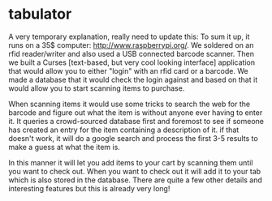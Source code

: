 tabulator
=========
A very temporary explanation, really need to update this:
To sum it up, it runs on a 35$ computer: http://www.raspberrypi.org/. We soldered on an rfid reader/writer and also used a USB connected barcode scanner. Then we built a Curses [text-based, but very cool looking interface] application that would allow you to either "login" with an rfid card or a barcode. We made a database that it would check the login against and based on that it would allow you to start scanning items to purchase.

When scanning items it would use some tricks to search the web for the barcode and figure out what the item is without anyone ever having to enter it. It queries a crowd-sourced database first and foremost to see if someone has created an entry for the item containing a description of it. if that doesn't work, it will do a google search and process the first 3-5 results to make a guess at what the item is. 

In this manner it will let you add items to your cart by scanning them until you want to check out. When you want to check out it will add it to your tab which is also stored in the database. There are quite a few other details and interesting features but this is already very long!